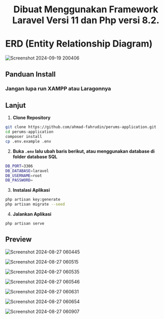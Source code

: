 # <p align="center">Dibuat Menggunakan Framework Laravel Versi 11 dan Php versi 8.2.</p>

# ERD (Entity Relationship Diagram)
![Screenshot 2024-09-19 200406](https://github.com/user-attachments/assets/4b706c66-046f-447f-8ce5-38c1640a6bde)

## Panduan Install
### Jangan lupa run XAMPP atau Laragonnya
## Lanjut
1. **Clone Repository**

```bash
git clone https://github.com/ahmad-fahrudin/perums-application.git
cd perums-application
composer install
cp .env.example .env
```

2. **Buka `.env` lalu ubah baris berikut, atau menggunakan database di folder database SQL**

```bash
DB_PORT=3306
DB_DATABASE=laravel
DB_USERNAME=root
DB_PASSWORD=
```


3. **Instalasi Aplikasi**

```bash
php artisan key:generate
php artisan migrate --seed
```

4. **Jalankan Aplikasi**

```bash
php artisan serve

```

## Preview

![Screenshot 2024-08-27 060445](https://github.com/user-attachments/assets/1b611fb9-eec4-42ff-a951-08af7b94d7ec)

![Screenshot 2024-08-27 060515](https://github.com/user-attachments/assets/e06cec9f-1c97-47f9-8fc3-4837c3e3caff)

![Screenshot 2024-08-27 060535](https://github.com/user-attachments/assets/2783e174-701d-4c48-a33c-14ab0749e7db)

![Screenshot 2024-08-27 060546](https://github.com/user-attachments/assets/4b5429c3-6b97-4db1-88b1-f29a195c531d)

![Screenshot 2024-08-27 060631](https://github.com/user-attachments/assets/c0a44b41-b706-4a7e-ac8c-517b742f90ed)

![Screenshot 2024-08-27 060654](https://github.com/user-attachments/assets/53541440-1631-4f02-9500-dea7a8f48452)

![Screenshot 2024-08-27 060907](https://github.com/user-attachments/assets/0b40ea6a-907c-49a8-9a06-99406d5cc648)
